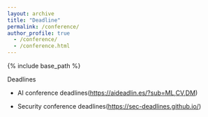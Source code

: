 ```yaml
---
layout: archive
title: "Deadline"
permalink: /conference/
author_profile: true
  - /conference/
  - /conference.html
---
```


{% include base_path %}








Deadlines

- AI conference deadlines(https://aideadlin.es/?sub=ML,CV,DM)

- Security conference deadlines(https://sec-deadlines.github.io/)
